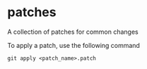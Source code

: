 # patches

A collection of patches for common changes 

To apply a patch, use the following command

`git apply <patch_name>.patch`
